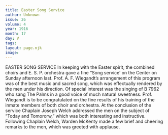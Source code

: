 ```yaml
---
title: Easter Song Service
author: Unknown
issue: 26
volume: 4
year: 1916
month: 17
day: V
tags:
layout: page.njk
image:
---
```

EASTER SONG SERVICE       In keeping with the Easter spirit, the combined choirs and E. S. P. orchestra gave a fine “Song service’ on the Center on Sunday afternoon last. Prof. A. F. Wiegandt’s arrangement of this program was of the best music and sacred song, which was effectually rendered by the men under his direction. Of special interest was the singing of B 7962 who sang The Palms in a good voice of much natural sweetness.       Prof. Wiegandt is to be congratulated on the fine results of his training of the inmate members of both choir and orchestra.       At the conclusion of the service Chaplain Joseph Welch addressed the men on the subject of “Today and Tomororw,” which was both interesting and instructive. Following Chaplain Welch, Warden McKenty made a few brief and cheering remarks to the men, which was greeted with applause.    




